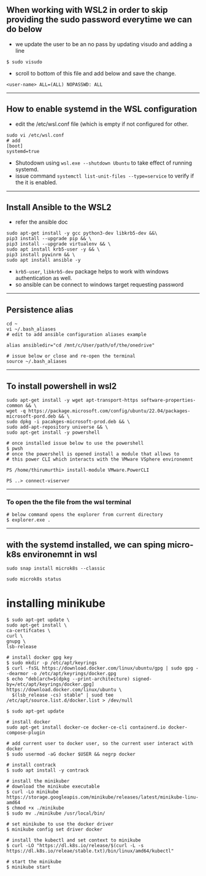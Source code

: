 ## When working with WSL2 in order to skip providing the sudo password everytime we can do below

- we update the user to be an no pass by updating visudo and adding a line
```
$ sudo visudo
```
- scroll to bottom of this file and add below and save the change.

```
<user-name> ALL=(ALL) NOPASSWD: ALL
```
-----------------

## How to enable systemd in the WSL configuration

- edit the /etc/wsl.conf file (which is empty if not configured for other.
```
sudo vi /etc/wsl.conf
# add
[boot]
systemd=true
```
- Shutodown using `wsl.exe --shutdown Ubuntu` to take effect of running systemd.
- issue command `systemctl list-unit-files --type=service` to verify if the it is enabled.
-----------------

## Install Ansible to the WSL2
- refer the ansible doc
```
sudo apt-get install -y gcc python3-dev libkrb5-dev &&\
pip3 install --upgrade pip && \
pip3 install --upgrade virtualenv && \
sudo apt install krb5-user -y && \
pip3 install pywinrm && \
sudo apt install ansible -y
```
- `krb5-user`, `libkrb5-dev` package helps to work with windows authentication as well.
- so ansible can be connect to windows target requesting password

--------------

## Persistence alias

```
cd ~
vi ~/.bash_aliases
# edit to add ansible configuration aliases example

alias ansibledir="cd /mnt/c/User/path/of/the/onedrive"

# issue below or close and re-open the terminal
source ~/.bash_aliases
```
--------------

## To install powershell in wsl2

```
sudo apt-get install -y wget apt-transport-https software-properties-common && \
wget -q https://package.microsoft.com/config/ubuntu/22.04/packages-microsoft-pord.deb && \
sudo dpkg -i pacakges-microsoft-prod.deb && \
sudo add-apt-repository universe && \
sudo apt-get install -y powershell

# once installed issue below to use the powershell
$ pwsh
# once the powershell is opened install a module that allows to
# this power CLI which interacts with the VMware VSphere environemnt

PS /home/thirumurthi> install-module VMware.PowerCLI

PS ..> connect-viserver
```
--------------

### To open the the file from the wsl terminal

```
# below command opens the explorer from current directory
$ explorer.exe .
```

------------

## with the systemd installed, we can sping micro-k8s environemnt in wsl

```
sudo snap install microk8s --classic

sudo microk8s status
```

# installing minikube

```
$ sudo apt-get update \
sudo apt-get install \
ca-certifcates \
curl \
gnupg \
lsb-release

# install docker gpg key
$ sudo mkdir -p /etc/apt/keyrings
$ curl -fsSL https://download.docker.com/linux/ubuntu/gpg | sudo gpg --dearmor -o /etc/apt/keyrings/docker.gpg
$ echo "deb[arch=$(dpkg --print-architecture) signed-by=/etc/apt/keyrings/docker.gpg] https://download.docker.com/linux/ubuntu \
  $(lsb_release -cs) stable" | suod tee /etc/apt/source.list.d/docker.list > /dev/null

$ sudo apt-get update

# install docker
sudo apt-get install docker-ce docker-ce-cli containerd.io docker-compose-plugin

# add current user to docker user, so the current user interact with docker
$ sudo usermod -aG docker $USER && negrp docker

# install contrack
$ sudo apt install -y contrack

# install the minikuber
# download the minikube executable
$ curl -Lo minikube https://storage.googleapis.com/minikube/releases/latest/minikube-linu-amd64
$ chmod +x ./minikube
$ sudo mv ./minikube /usr/local/bin/

# set minikube to use the docker driver
$ minikube config set driver docker

# install the kubectl and set context to minikube
$ curl -LO "https://dl.k8s.io/release/$(curl -L -s https://dl.k8s.io/releae/stable.txt)/bin/linux/amd64/kubectl"

# start the minikube
$ minikube start
```


